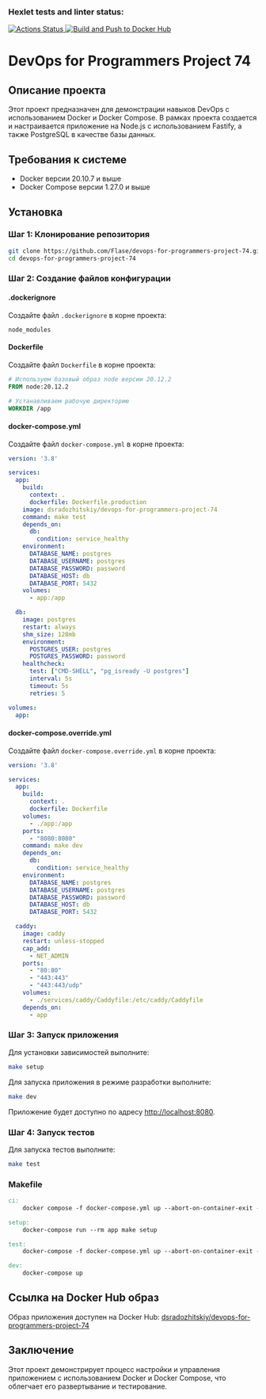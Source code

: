 ### Hexlet tests and linter status:
[![Actions Status](https://github.com/Flase/devops-for-programmers-project-74/actions/workflows/hexlet-check.yml/badge.svg)
![Build and Push to Docker Hub](https://github.com/Flase/devops-for-programmers-project-74/actions/workflows/push.yml/badge.svg)](https://github.com/Flase/devops-for-programmers-project-74/actions)

# DevOps for Programmers Project 74

## Описание проекта

Этот проект предназначен для демонстрации навыков DevOps с использованием Docker и Docker Compose. В рамках проекта создается и настраивается приложение на Node.js с использованием Fastify, а также PostgreSQL в качестве базы данных.

## Требования к системе

- Docker версии 20.10.7 и выше
- Docker Compose версии 1.27.0 и выше

## Установка

### Шаг 1: Клонирование репозитория

```bash
git clone https://github.com/Flase/devops-for-programmers-project-74.git
cd devops-for-programmers-project-74
```

### Шаг 2: Создание файлов конфигурации

#### .dockerignore

Создайте файл `.dockerignore` в корне проекта:

```plaintext
node_modules
```

#### Dockerfile

Создайте файл `Dockerfile` в корне проекта:

```Dockerfile
# Используем базовый образ node версии 20.12.2
FROM node:20.12.2

# Устанавливаем рабочую директорию
WORKDIR /app

```

#### docker-compose.yml

Создайте файл `docker-compose.yml` в корне проекта:

```yaml
version: '3.8'

services:
  app:
    build:
      context: .
      dockerfile: Dockerfile.production
    image: dsradozhitskiy/devops-for-programmers-project-74
    command: make test
    depends_on:
      db:
        condition: service_healthy
    environment:
      DATABASE_NAME: postgres
      DATABASE_USERNAME: postgres
      DATABASE_PASSWORD: password
      DATABASE_HOST: db
      DATABASE_PORT: 5432
    volumes:
      - app:/app

  db:
    image: postgres
    restart: always
    shm_size: 128mb
    environment:
      POSTGRES_USER: postgres
      POSTGRES_PASSWORD: password
    healthcheck:
      test: ["CMD-SHELL", "pg_isready -U postgres"]
      interval: 5s
      timeout: 5s
      retries: 5

volumes:
  app:
```

#### docker-compose.override.yml

Создайте файл `docker-compose.override.yml` в корне проекта:

```yaml
version: '3.8'

services:
  app:
    build:
      context: .
      dockerfile: Dockerfile
    volumes:
      - ./app:/app
    ports:
      - "8080:8080"
    command: make dev
    depends_on:
      db:
        condition: service_healthy
    environment:
      DATABASE_NAME: postgres
      DATABASE_USERNAME: postgres
      DATABASE_PASSWORD: password
      DATABASE_HOST: db
      DATABASE_PORT: 5432

  caddy:
    image: caddy
    restart: unless-stopped
    cap_add:
      - NET_ADMIN
    ports:
      - "80:80"
      - "443:443"
      - "443:443/udp"
    volumes:
      - ./services/caddy/Caddyfile:/etc/caddy/Caddyfile
    depends_on:
      - app
```

### Шаг 3: Запуск приложения

Для установки зависимостей выполните:

```bash
make setup
```

Для запуска приложения в режиме разработки выполните:

```bash
make dev
```

Приложение будет доступно по адресу [http://localhost:8080](http://localhost:8080).

### Шаг 4: Запуск тестов

Для запуска тестов выполните:

```bash
make test
```

### Makefile

```Makefile
ci:
    docker compose -f docker-compose.yml up --abort-on-container-exit --exit-code-from app

setup:
    docker-compose run --rm app make setup

test:
    docker-compose -f docker-compose.yml up --abort-on-container-exit --exit-code-from app

dev:
    docker-compose up
```

## Ссылка на Docker Hub образ

Образ приложения доступен на Docker Hub: [dsradozhitskiy/devops-for-programmers-project-74](https://hub.docker.com/r/dsradozhitskiy/devops-for-programmers-project-74)

## Заключение

Этот проект демонстрирует процесс настройки и управления приложением с использованием Docker и Docker Compose, что облегчает его развертывание и тестирование.

